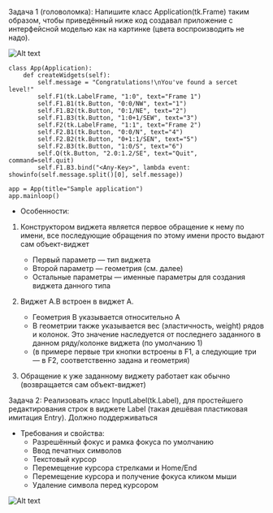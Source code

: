Задача 1 (головоломка): Напишите класс Application(tk.Frame) таким образом, чтобы приведённый ниже код создавал приложение с интерфейсной моделью как на картинке (цвета воспроизводить не надо).

![Alt text](http://uneex.org/LecturesCMC/PythonDevelopment2021/04_PublicRepositoryEvents?action=AttachFile&do=get&target=allinone.png)

```python3
class App(Application):
    def createWidgets(self):
        self.message = "Congratulations!\nYou've found a sercet level!"
        self.F1(tk.LabelFrame, "1:0", text="Frame 1")
        self.F1.B1(tk.Button, "0:0/NW", text="1")
        self.F1.B2(tk.Button, "0:1/NE", text="2")
        self.F1.B3(tk.Button, "1:0+1/SEW", text="3")
        self.F2(tk.LabelFrame, "1:1", text="Frame 2")
        self.F2.B1(tk.Button, "0:0/N", text="4")
        self.F2.B2(tk.Button, "0+1:1/SEN", text="5")
        self.F2.B3(tk.Button, "1:0/S", text="6")
        self.Q(tk.Button, "2.0:1.2/SE", text="Quit", command=self.quit)
        self.F1.B3.bind("<Any-Key>", lambda event: showinfo(self.message.split()[0], self.message))

app = App(title="Sample application")
app.mainloop()
```

* Особенности:

1. Конструктором виджета является первое обращение к нему по имени, все последующие обращения по этому имени просто выдают сам объект-виджет
    * Первый параметр — тип виджета
    * Второй параметр — геометрия (см. далее)
    * Остальные параметры — именные параметры для создания виджета данного типа 

2. Виджет A.B встроен в виджет A.
    * Геометрия B указывается относительно A
    * В геометрии также указывается вес (эластичность, weight) рядов и колонок. Это значение наследуется от последнего заданного в данном ряду/колонке виджета (по умолчанию 1)
    * (в примере первые три кнопки встроены в F1, а следующие три — в F2, соответственно задана и геометрия) 
3. Обращение к уже заданному виджету работает как обычно (возвращается сам объект-виджет) 

Задача 2: Реализовать класс InputLabel(tk.Label), для простейшего редактирования строк в виджете Label (такая дешёвая пластиковая имитация Entry). Должно поддерживаться

* Требования и свойства:
    * Разрешённый фокус и рамка фокуса по умолчанию
    * Ввод печатных символов
    * Текстовый курсор
    * Перемещение курсора стрелками и Home/End
    * Перемещение курсора и получение фокуса кликом мыши
    * Удаление символа перед курсором 

![Alt text](http://uneex.org/LecturesCMC/PythonDevelopment2021/04_PublicRepositoryEvents?action=AttachFile&do=get&target=LabelEdit.gif)
